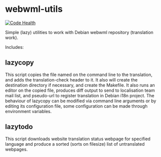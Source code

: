 # webwml-utils

[![Code Health](https://landscape.io/github/dogsleg/webwml-utils/master/landscape.svg?style=flat)](https://landscape.io/github/dogsleg/webwml-utils/master)

Simple (lazy) utilities to work with Debian webwml repository (translation work).

Includes:

## lazycopy

This script copies the file named on the command line to the translation, and adds the translation-check header to it. It also will create the destination directory if necessary, and create the Makefile. It also runs an editor on the copied file, produces diff output to send to localisation team mail list, and pseudo-url to register translation in Debian i18n project. The behaviour of lazycopy can be modified via command line arguments or by editing its configuration file, some configuration can be made through environment variables.

## lazytodo

This script downloads website translation status webpage for specified language and produce a sorted (sorts on filesize) list of untranslated webpages.
